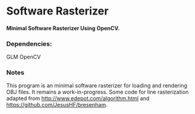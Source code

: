 # Software Rasterizer
#### Minimal Software Rasterizer Using OpenCV.

### Dependencies:
GLM
OpenCV

### Notes
This program is an minimal software rasterizer for loading and rendering OBJ files. It remains a work-in-progress. Some code for line rasterization adapted from http://www.edepot.com/algorithm.html and https://github.com/JesusHF/bresenham.
